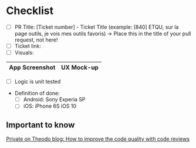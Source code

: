 # Checklist

- [ ] PR Title: [Ticket number] - Ticket Title (example: [840] ETQU, sur la page outils, je vois mes outils favoris) -> Place this in the title of your pull request, not here!
- [ ] Ticket link:
- [ ] Visuals:

App Screenshot | UX Mock-up
 ------ | -------

- [ ] Logic is unit tested
- Definition of done:
  - [ ] Android: Sony Experia SP
  - [ ] iOS: iPhone 6S iOS 10

## Important to know

[Private on Theodo blog: How to improve the code quality with code reviews](http://www.theodo.fr/blog/2017/02/wip-how-to-improve-the-code-quality-with-code-reviews/)
